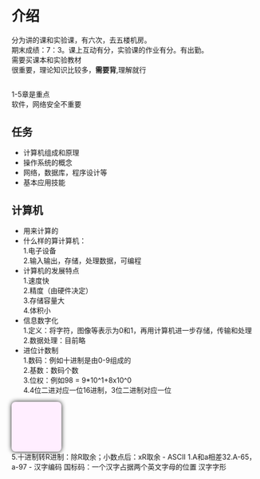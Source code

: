 # 介绍  
分为讲的课和实验课，有六次，去五楼机房。  
期末成绩：7：3。课上互动有分，实验课的作业有分。有出勤。  
需要买课本和实验教材  
很重要，理论知识比较多，__需要背__,理解就行  
##  
1-5章是重点  
软件，网络安全不重要
## 任务  
- 计算机组成和原理  
- 操作系统的概念  
- 网络，数据库，程序设计等  
- 基本应用技能  
## 计算机  
- 用来计算的  
- 什么样的算计算机：  
    1.电子设备  
    2.输入输出，存储，处理数据，可编程  
- 计算机的发展特点  
    1.速度快  
    2.精度（由硬件决定）  
    3.存储容量大  
    4.体积小  
- 信息数字化  
    1.定义：将字符，图像等表示为0和1，再用计算机进一步存储，传输和处理  
    2.数据处理：目前略  
- 进位计数制  
    1.数码：例如十进制是由0-9组成的  
    2.基数：数码个数  
    3.位权：例如98 = 9*10^1+8x10^0  
    4.4位二进对应一位16进制，3位二进制对应一位
<div style = "background-color:#fef;width:100px;height:100px;box-shadow:0px 0px 10px 0px;border-radius:8px"></div> 
    5.十进制转R进制：除R取余；小数点后：xR取余  
- ASCII  
    1.A和a相差32.A-65，a-97  
- 汉字编码  
    国标码：一个汉字占据两个英文字母的位置  
    汉字字形